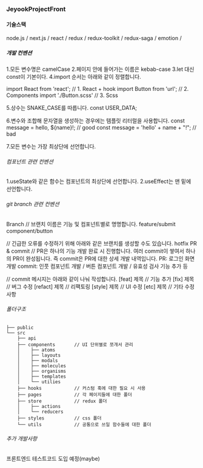 ### JeyookProjectFront

#### 기술스택
node.js / next.js / react / redux / redux-toolkit / redux-saga / emotion /


##### 개발 컨벤션 
1.모든 변수명은 camelCase
2.페이지 안에 들어가는 이름은 kebab-case
3.let 대신 const이 기본이다.
4.import 순서는 아래와 같이 정렬합니다.

import React from 'react';                 // 1. React + hook
import Button from 'url';                  // 2. Components
import './Button.scss'                     // 3. Scss

5.상수는 SNAKE_CASE를 따릅니다.
const USER_DATA;

6.변수와 조합해 문자열을 생성하는 경우에는 템플릿 리터럴을 사용합니다.
const message = hello, ${name}!;         // good
const message = 'hello' + name + "!";      // bad

7.모든 변수는 가장 최상단에 선언합니다.

###### 컴포넌트 관련 컨벤션
1.useState와 같은 함수는 컴포넌트의 최상단에 선언합니다.
2.useEffect는 맨 밑에 선언합니다. 

###### git branch 관련 컨벤션 
Branch
// 브랜치 이름은 기능 및 컴포넌트별로 명명합니다.
feature/submit
component/button

// 긴급한 오류를 수정하기 위해 아래와 같은 브랜치를 생성할 수도 있습니다.
hotfix
PR & commit
// PR은 하나의 기능 개발 완료 시 진행합니다. 여러 commit이 쌓여서 하나의 PR이 완성됩니다. 즉 commit은 PR에 대한 상세 개발 내역입니다.
PR: 로그인 화면 개발
commit: 인풋 컴포넌트 개발 / 버튼 컴포넌트 개발 / 유효성 검사 기능 추가 등

// commit 메시지는 아래와 같이 나눠 작성합니다.
[feat] 제목          // 기능 추가
[fix] 제목           // 버그 수정
[refact] 제목        // 리팩토링
[style] 제목         // UI 수정
[etc] 제목           // 기타 수정 사항


###### 폴더구조 

```
├── public
└── src
    ├── api
    ├── components       // UI 단위별로 쪼개서 관리 
    │    ├── atoms
    │    ├── layouts
    │    ├── modals
    │    ├── molecules
    │    ├── organisms
    │    ├── templates
    │    └── utilies 
    ├── hooks            // 커스텀 훅에 대한 필요 시 사용 
    ├── pages            // 각 페이지들에 대한 폴더
    ├── store            // redux 폴더 
    │    ├── actions
    │    └── reducers  
    ├── styles           // css 폴더 
    └── utils            // 공통으로 쓰일 함수들에 대한 폴더 
```


######  추가 개발사항
프론트엔드 테스트코드 도입 예정(maybe)